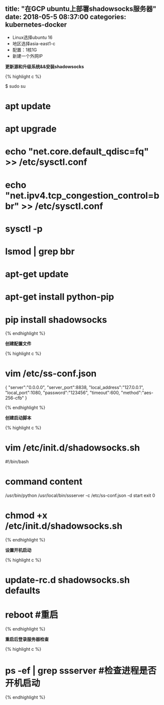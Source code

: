 title:  "在GCP ubuntu上部署shadowsocks服务器"
date:   2018-05-5 08:37:00
categories: kubernetes-docker
---

- Linux选择ubuntu 16
- 地区选择asia-east1-c
- 配置：1核1G
- 新建一个外网IP

**更新源和升级系统&&安装shadowsocks**

{% highlight c %}

$ sudo su
# apt update
# apt upgrade
# echo "net.core.default_qdisc=fq" >> /etc/sysctl.conf
# echo "net.ipv4.tcp_congestion_control=bbr" >> /etc/sysctl.conf
# sysctl -p
# lsmod | grep bbr
# apt-get update
# apt-get install python-pip
# pip install shadowsocks

{% endhighlight %}

**创建配置文件**

{% highlight c %}

# vim /etc/ss-conf.json

{
"server":"0.0.0.0",
"server_port":8838,
"local_address":"127.0.0.1",
"local_port":1080,
"password":"123456",
"timeout":600,
"method":"aes-256-cfb"
}

{% endhighlight %}

**创建启动脚本**

{% highlight c %}

# vim /etc/init.d/shadowsocks.sh

#!/bin/bash  
# command content  
/usr/bin/python /usr/local/bin/ssserver -c /etc/ss-conf.json -d start
exit 0


# chmod +x /etc/init.d/shadowsocks.sh

{% endhighlight %}


**设置开机启动**

{% highlight c %}

# update-rc.d shadowsocks.sh  defaults
# reboot #重启

{% endhighlight %}

**重启后登录服务器检查**

{% highlight c %}

# ps -ef | grep ssserver #检查进程是否开机启动

{% endhighlight %}